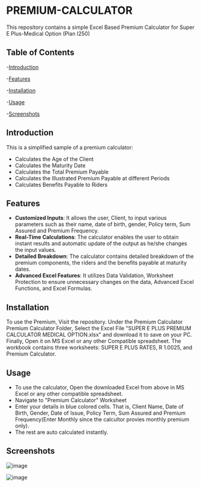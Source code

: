 # PREMIUM-CALCULATOR
This repository contains a simple Excel Based Premium Calculator for Super E Plus-Medical Option (Plan I250)

## Table of Contents

-[Introduction](#Introduction)

-[Features](#Features)

-[Installation](#Installation)

-[Usage](#Usage)

-[Screenshots](#Screenshots)



## Introduction

This is a simplified sample of a premium calculator:

- Calculates the Age of the Client
- Calculates the Maturity Date
- Calculates the Total Premium Payable
- Calculates the Illustrated Premium Payable at different Periods
- Calculates Benefits Payable to Riders

## Features

- **Customized Inputs**: It allows the user, Client, to input various parameters such as their name, date of birth, gender, Policy term, Sum Assured and Premium Frequency.
- **Real-Time Calculations**: The calculator enables the user to obtain instant results and automatic update of the output as he/she changes the input values.
- **Detailed Breakdown**: The calculator contains detailed breakdown of the premium components, the riders and the benefits payable at maturity dates.
- **Advanced Excel Features**: It utilizes Data Validation, Worksheet Protection to ensure unnecessary changes on the data, Advanced Excel Functions, and Excel Formulas.

## Installation

To use the Premium, Visit the repository. Under the Premium Calculator Premium Calculator Folder, Select the Excel File "SUPER E PLUS PREMIUM CALCULATOR MEDICAL OPTION.xlsx" and download it to save on your PC. Finally, Open it on MS Excel or any other Compatible spreadsheet.
The workbook contains three worksheets: SUPER E PLUS RATES, R 1.0025, and Premium Calculator. 

## Usage
- To use the calculator, Open the downloaded Excel from above in MS Excel or any other compatible spreadsheet.
- Navigate to "Premium Calculator" Worksheet
- Enter your details in blue colored cells. That is, Client Name, Date of Birth, Gender, Date of Issue, Policy Term, Sum Assured and Premium Frequency(Enter Monthly since the calcultor provies monthly premium only).
- The rest are auto calculated instantly.

## Screenshots

![image](https://github.com/user-attachments/assets/f0db6acc-f02e-43a4-944a-46057995f75e)


![image](https://github.com/user-attachments/assets/716f0f40-9eb0-4267-9bf4-3c3409bae8fe)

